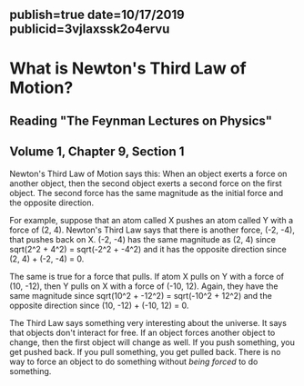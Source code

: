 publish=true
date=10/17/2019
publicid=3vjlaxssk2o4ervu
---
# What is Newton's Third Law of Motion?
## Reading "The Feynman Lectures on Physics"
## Volume 1, Chapter 9, Section 1

Newton's Third Law of Motion says this: When an object exerts a force on another object, then the second object exerts a second force on the first object. The second force has the same magnitude as the initial force and the opposite direction.

For example, suppose that an atom called X pushes an atom called Y with a force of (2, 4). Newton's Third Law says that there is another force, (-2, -4), that pushes back on X. (-2, -4) has the same magnitude as (2, 4) since
sqrt(2^2 + 4^2) = sqrt(-2^2 + -4^2)
and it has the opposite direction since (2, 4) + (-2, -4) = 0.

The same is true for a force that pulls. If atom X pulls on Y with a force of (10, -12), then Y pulls on X with a force of (-10, 12). Again, they have the same magnitude since
sqrt(10^2 + -12^2) = sqrt(-10^2 + 12^2)
and the opposite direction since (10, -12) + (-10, 12) = 0.

The Third Law says something very interesting about the universe. It says that objects don't interact for free. If an object forces another object to change, then the first object will change as well. If you push something, you get pushed back. If you pull something, you get pulled back. There is no way to force an object to do something without *being forced* to do something.